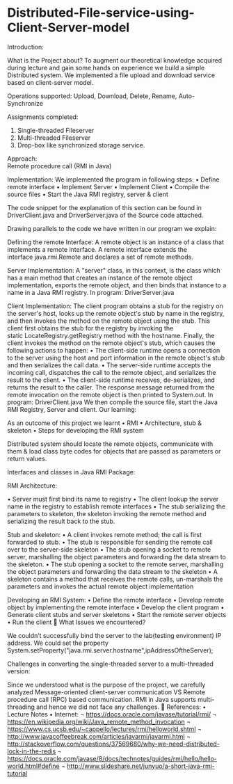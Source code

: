 # Distributed-File-service-using-Client-Server-model

Introduction:

What is the Project about?
To augment our theoretical knowledge acquired during lecture and gain some hands on experience we build a simple Distributed system. We implemented a file upload and download service based on client-server model.

Operations supported:
Upload, Download, Delete, Rename, Auto-Synchronize 

Assignments completed:
1.	Single-threaded Fileserver
2.	Multi-threaded Fileserver
3.	Drop-box like synchronized storage service.


Approach:  
Remote procedure call (RMI in Java)

Implementation:
We implemented the program in following steps:
•	Define remote interface
•	Implement Server
•	Implement Client
•	Compile the source files
•	Start the Java RMI registry, server & client

The code snippet for the explanation of this section can be found in DriverClient.java and DriverServer.java of the Source code attached. 

Drawing parallels to the code we have written in our program we explain:

Defining the remote Interface:
A remote object is an instance of a class that implements a remote interface. A remote interface extends the interface java.rmi.Remote and declares a set of remote methods. 

Server Implementation:
A "server" class, in this context, is the class which has a main method that creates an instance of the remote object implementation, exports the remote object, and then binds that instance to a name in a Java RMI registry. In program: DriverServer.java

Client Implementation:
The client program obtains a stub for the registry on the server's host, looks up the remote object's stub by name in the registry, and then invokes the method on the remote object using the stub. This client first obtains the stub for the registry by invoking the static LocateRegistry.getRegistry method with the hostname. Finally, the client invokes the method on the remote object's stub, which causes the following actions to happen:
•	The client-side runtime opens a connection to the server using the host and port information in the remote object's stub and then serializes the call data.
•	The server-side runtime accepts the incoming call, dispatches the call to the remote object, and serializes the result to the client.
•	The client-side runtime receives, de-serializes, and returns the result to the caller.
The response message returned from the remote invocation on the remote object is then printed to System.out.
In program: DriverClient.java
We then compile the source file, start the Java RMI Registry, Server and client.
Our learning:

As an outcome of this project we learnt 
•	RMI
•	Architecture, stub & skeleton
•	Steps for developing the RMI system

Distributed system should locate the remote objects, communicate with them & load class byte codes for objects that are passed as parameters or return values.

Interfaces and classes in Java RMI Package:

RMI Architecture:

•	Server must first bind its name to registry
•	The client lookup the server name in the registry to establish remote interfaces 
•	The stub serializing the parameters to skeleton, the skeleton invoking the remote method and serializing the result back to the stub.


Stub and skeleton:
•	A client invokes remote method; the call is first forwarded to stub.
•	The stub is responsible for sending the remote call over to the server-side skeleton
•	The stub opening a socket to remote server, marshalling the object parameters and forwarding the data stream to the skeleton.
•	The stub opening a socket to the remote server, marshalling the object parameters and forwarding the data stream to the skeleton 
•	A skeleton contains a method that receives the remote calls, un-marshals the parameters and invokes the actual remote object implementation


Developing an RMI System:
•	Define the remote interface
•	Develop remote object by implementing the remote interface
•	Develop the client program
•	Generate client stubs and server skeletons 
•	Start the remote server objects
•	Run the client

What Issues we encountered?

We couldn’t successfully bind the server to the lab(testing environment) IP address. We could set the property System.setProperty("java.rmi.server.hostname",ipAddressOftheServer); 


Challenges in converting the single-threaded server to a multi-threaded version:

Since we understood what is the purpose of the project, we carefully analyzed Message-oriented client-server communication VS Remote procedure call (RPC) based communication. 
RMI in Java supports multi-threading and hence we did not face any challenges.

References:
•	Lecture Notes
•	Internet:
¬	https://docs.oracle.com/javase/tutorial/rmi/
¬	https://en.wikipedia.org/wiki/Java_remote_method_invocation
¬	https://www.cs.ucsb.edu/~cappello/lectures/rmi/helloworld.shtml
¬	http://www.javacoffeebreak.com/articles/javarmi/javarmi.html
¬	http://stackoverflow.com/questions/37569680/why-we-need-distributed-lock-in-the-redis
¬	https://docs.oracle.com/javase/8/docs/technotes/guides/rmi/hello/hello-world.html#define
¬	http://www.slideshare.net/junyuo/a-short-java-rmi-tutorial


	
